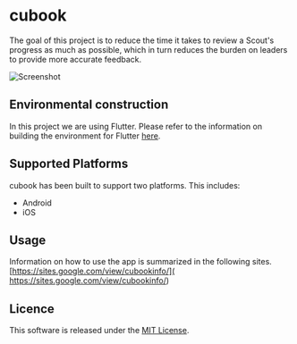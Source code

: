 # cubook

The goal of this project is to reduce the time it takes to review a Scout's progress as much as possible, which in turn reduces the burden on leaders to provide more accurate feedback.

![Screenshot](https://user-images.githubusercontent.com/25360586/80860577-6cbb6600-8ca3-11ea-9c04-c417a02970ba.png)

## Environmental construction

In this project we are using Flutter.
Please refer to the information on building the environment for Flutter [here](https://flutter.dev/docs/get-started/install).

## Supported Platforms

cubook has been built to support two platforms.
This includes:

- Android
- iOS

## Usage

Information on how to use the app is summarized in the following sites.
[https://sites.google.com/view/cubookinfo/](
https://sites.google.com/view/cubookinfo/)

## Licence

This software is released under the [MIT License]().
